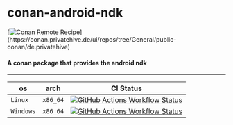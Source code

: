 # conan-android-ndk

[![Conan Remote Recipe](https://img.shields.io/badge/dynamic/json?url=https%3A%2F%2Fapi.github.com%2Frepos%2FPrivatehive%2Fconan-android-ndk%2Fproperties%2Fvalues&query=%24%5B%3F(%40.property_name%20%3D%3D%20'conan-package')%5D.value&style=flat&logo=conan&label=conan&color=%232980b9)](https://conan.privatehive.de/ui/repos/tree/General/public-conan/de.privatehive) 

#### A conan package that provides the android ndk

---

| os        | arch     | CI Status                                                                                                                                                                                                                                                                 |
| --------- | -------- | ------------------------------------------------------------------------------------------------------------------------------------------------------------------------------------------------------------------------------------------------------------------------- |
| `Linux`   | `x86_64` | [![GitHub Actions Workflow Status](https://img.shields.io/github/actions/workflow/status/Privatehive/conan-android-ndk/main.yml?branch=master&style=flat&logo=github&label=create+package)](https://github.com/Privatehive/conan-android-ndk/actions?query=branch%3Amaster) |
| `Windows` | `x86_64` | [![GitHub Actions Workflow Status](https://img.shields.io/github/actions/workflow/status/Privatehive/conan-android-ndk/main.yml?branch=master&style=flat&logo=github&label=create+package)](https://github.com/Privatehive/conan-android-ndk/actions?query=branch%3Amaster) |
